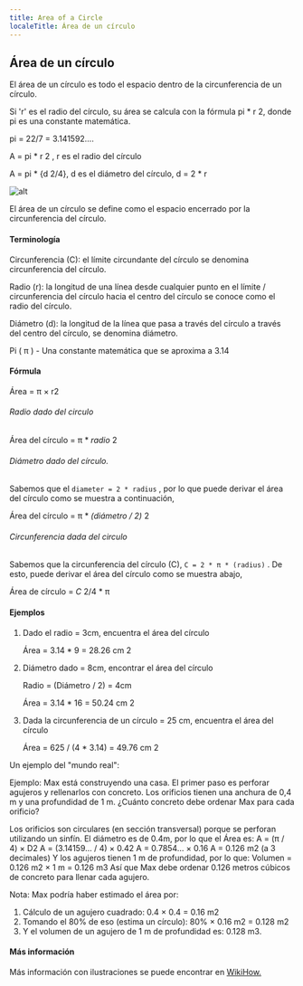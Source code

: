 ```yaml
---
title: Area of a Circle
localeTitle: Área de un círculo
---
```

## Área de un círculo

El área de un círculo es todo el espacio dentro de la circunferencia de un círculo.

Si 'r' es el radio del círculo, su área se calcula con la fórmula pi \* r 2, donde pi es una constante matemática.

pi = 22/7 = 3.141592….

A = pi \* r 2 , r es el radio del círculo

A = pi \* {d 2/4}, d es el diámetro del círculo, d = 2 \* r

![alt](http://areacircle.com/Area_of_a_circle_basics.png)

El área de un círculo se define como el espacio encerrado por la circunferencia del círculo.

#### Terminología

Circunferencia (C): el límite circundante del círculo se denomina circunferencia del círculo.

Radio (r): la longitud de una línea desde cualquier punto en el límite / circunferencia del círculo hacia el centro del círculo se conoce como el radio del círculo.

Diámetro (d): la longitud de la línea que pasa a través del círculo a través del centro del círculo, se denomina diámetro.

Pi ( π ) - Una constante matemática que se aproxima a 3.14

#### Fórmula

Área = π × r2

###### Radio dado del circulo

Área del círculo = π \* _radio_ 2

###### Diámetro dado del círculo.

Sabemos que el `diameter = 2 * radius` , por lo que puede derivar el área del círculo como se muestra a continuación,

Área del círculo = π \* _(diámetro / 2)_ 2

###### Circunferencia dada del circulo

Sabemos que la circunferencia del círculo (C), `C = 2 * π * (radius)` . De esto, puede derivar el área del círculo como se muestra abajo,

Área de círculo = _C_ 2/4 \* π

#### Ejemplos

1.  Dado el radio = 3cm, encuentra el área del círculo
    
    Área = 3.14 \* 9 = 28.26 cm 2
    
2.  Diámetro dado = 8cm, encontrar el área del círculo
    
    Radio = (Diámetro / 2) = 4cm
    
    Área = 3.14 \* 16 = 50.24 cm 2
    
3.  Dada la circunferencia de un círculo = 25 cm, encuentra el área del círculo
    
    Área = 625 / (4 \* 3.14) = 49.76 cm 2
    

Un ejemplo del "mundo real":

Ejemplo: Max está construyendo una casa. El primer paso es perforar agujeros y rellenarlos con concreto. Los orificios tienen una anchura de 0,4 m y una profundidad de 1 m. ¿Cuánto concreto debe ordenar Max para cada orificio?

Los orificios son circulares (en sección transversal) porque se perforan utilizando un sinfín. El diámetro es de 0.4m, por lo que el Área es: A = (π / 4) × D2 A = (3.14159… / 4) × 0.42 A = 0.7854… × 0.16 A = 0.126 m2 (a 3 decimales) Y los agujeros tienen 1 m de profundidad, por lo que: Volumen = 0.126 m2 × 1 m = 0.126 m3 Así que Max debe ordenar 0.126 metros cúbicos de concreto para llenar cada agujero.

Nota: Max podría haber estimado el área por:

1.  Cálculo de un agujero cuadrado: 0.4 × 0.4 = 0.16 m2
2.  Tomando el 80% de eso (estima un círculo): 80% × 0.16 m2 = 0.128 m2
3.  Y el volumen de un agujero de 1 m de profundidad es: 0.128 m3.

#### Más información

Más información con ilustraciones se puede encontrar en [WikiHow.](https://www.wikihow.com/Calculate-the-Area-of-a-Circle)